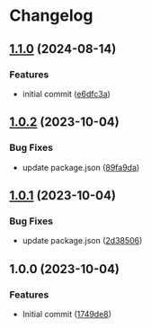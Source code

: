 # Changelog

## [1.1.0](https://github.com/joshuaavalon/fastify-plugins/compare/fastify-plugin-prisma-v1.0.2...fastify-plugin-prisma-v1.1.0) (2024-08-14)


### Features

* initial commit ([e6dfc3a](https://github.com/joshuaavalon/fastify-plugins/commit/e6dfc3a61794bfb517a1d921f7ae90c2b19693b2))

## [1.0.2](https://github.com/joshuaavalon/fastify-plugin-prisma/compare/v1.0.1...v1.0.2) (2023-10-04)


### Bug Fixes

* update package.json ([89fa9da](https://github.com/joshuaavalon/fastify-plugin-prisma/commit/89fa9dad939ef8a4a3514af3988f487222cccb2f))

## [1.0.1](https://github.com/joshuaavalon/fastify-plugin-prisma/compare/v1.0.0...v1.0.1) (2023-10-04)


### Bug Fixes

* update package.json ([2d38506](https://github.com/joshuaavalon/fastify-plugin-prisma/commit/2d3850636d31df437bf587e5c5cb645e108825fc))

## 1.0.0 (2023-10-04)


### Features

* Initial commit ([1749de8](https://github.com/joshuaavalon/fastify-plugin-prisma/commit/1749de84c1f89b2e96f3223ab0184537f0814cc5))
